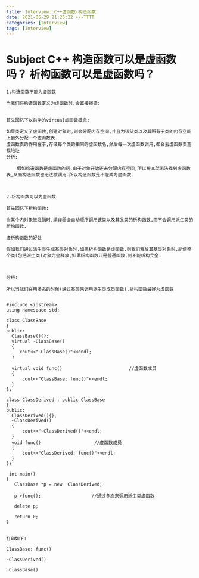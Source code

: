 ```yaml
---
title: Interview::C++虚函数-构造函数
date: 2021-06-29 21:26:22 +/-TTTT
categories: [Interview]
tags: [Interview]
---
```


# Subject  C++ 构造函数可以是虚函数吗？ 析构函数可以是虚函数吗？
	1.构造函数不能为虚函数

	当我们将构造函数定义为虚函数时,会直接报错:


	首先回忆下以前学的virtual虚函数概念:

	如果类定义了虚函数,创建对象时,则会分配内存空间,并且为该父类以及其所有子类的内存空间上额外分配一个虚函数表.
	虚函数表的作用在于,存储每个类的相同的虚函数名,然后每一次虚函数调用,都会去虚函数表查找地址
	分析:

		假如构造函数是虚函数的话,由于对象开始还未分配内存空间,所以根本就无法找到虚函数表,从而构造函数也无法被调用.所以构造函数是不能成为虚函数.

 

	2.析构函数可以为虚函数

	首先回忆下析构函数:

	当某个内对象被注销时,编译器会自动顺序调用该类以及其父类的析构函数,而不会调用派生类的析构函数.

	虚析构函数的好处

	假如我们通过派生类生成基类对象时,如果析构函数是虚函数,则我们释放其基类对象时,能使整个类(包括派生类)对象完全释放,如果析构函数只是普通函数,则不能析构完全.

 

	分析:

	所以当我们在用多态的时候(通过基类来调用派生类成员函数),析构函数最好为虚函数


	#include <iostream>
	using namespace std;
	
	class ClassBase
	{
	public:
	  ClassBase(){};
	  virtual ~ClassBase()
	  {
	     cout<<"~ClassBase()"<<endl;
	  }
	
	  virtual void func()                         //虚函数成员
	  {
	      cout<<"ClassBase: func()"<<endl;
	  }
	};
	
	class ClassDerived : public ClassBase
	{
	public:
	  ClassDerived(){};
	  ~ClassDerived()
	  {
	      cout<<"~ClassDerived()"<<endl;
	  }
	  void func()                    //虚函数成员
	  {
	      cout<<"ClassDerived: func()"<<endl;
	  }
	};
	
	 int main()
	{
	   ClassBase *p = new  ClassDerived;
	
	   p->func();                   //通过多态来调用派生类虚函数
	
	   delete p;
	
	   return 0;
	}


	打印如下:

	ClassBase: func()

	~ClassDerived()

	~ClassBase()
